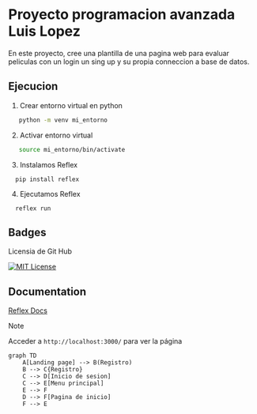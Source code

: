 
# Proyecto programacion avanzada Luis Lopez

En este proyecto, cree una plantilla de una pagina web para evaluar peliculas con un login un sing up y su propia conneccion a base de datos.

## Ejecucion

1. Crear entorno virtual en python

```bash
   python -m venv mi_entorno
```
2. Activar entorno virtual
```bash
   source mi_entorno/bin/activate 
```
3.  Instalamos Reflex
```
  pip install reflex
```
4. Ejecutamos Reflex
```
  reflex run
```
## Badges

Licensia de Git Hub

[![MIT License](https://img.shields.io/badge/License-MIT-green.svg)](https://choosealicense.com/licenses/mit/)


## Documentation

[Reflex Docs](https://reflex.dev/docs/library/)

> [!NOTE]
> Acceder a `http://localhost:3000/` para ver la página

```mermaid
graph TD
    A[Landing page] --> B(Registro)
    B --> C{Registro}
    C --> D[Inicio de sesion]
    C --> E[Menu principal]
    E --> F
    D --> F[Pagina de inicio]
    F --> E

```
